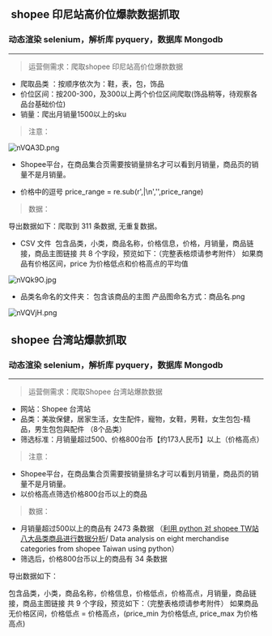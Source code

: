 ##  shopee 印尼站高价位爆款数据抓取
###  动态渲染 selenium，解析库 pyquery，数据库 Mongodb

---

> 运营侧需求：爬取shopee 印尼站高价位爆款数据

- 爬取品类 ：按顺序依次为：鞋，表，包，饰品
- 价位区间：按200-300，及300以上两个价位区间爬取(饰品稍等，待观察各品台基础价位)
- 销量：爬出月销量1500以上的sku


> 注意：

![nVQA3D.png](https://s2.ax1x.com/2019/09/04/nVQA3D.png)

- Shopee平台，在商品集合页需要按销量排名才可以看到月销量，商品页的销量不是月销量。

- 价格中的逗号 price_range = re.sub(r'\,|\n','',price_range)



> 数据：

导出数据如下：爬取到 311 条数据, 无重复数据。

- CSV 文件 
包含品类，小类，商品名称，价格信息，价格，月销量，商品链接，商品主图链接 共 8 个字段，预览如下：（完整表格烦请参考附件）
如果商品有价格区间，price 为价格低点和价格高点的平均值

![nVQk9O.jpg](https://s2.ax1x.com/2019/09/04/nVQk9O.jpg)

- 品类名命名的文件夹：
包含该商品的主图
产品图命名方式：商品名.png

![nVQVjH.png](https://s2.ax1x.com/2019/09/04/nVQVjH.png)



##  shopee 台湾站爆款抓取
###  动态渲染 selenium，解析库 pyquery，数据库 Mongodb

---

> 运营侧需求：爬取Shopee 台湾站爆款数据

- 网站：Shopee 台湾站
- 品类：美妝保健，居家生活，女生配件，寵物，女鞋，男鞋，女生包包-精品，男生包包與配件 （8个品类）
- 筛选标准：月销量超过500、价格800台币【约173人民币】以上（价格高点）


> 注意：

- Shopee平台，在商品集合页需要按销量排名才可以看到月销量，商品页的销量不是月销量。
- 以价格高点筛选价格800台币以上的商品



> 数据：

- 月销量超过500以上的商品有 2473 条数据 （[利用 python 对 shopee TW站 八大品类商品进行数据分析](https://jamie33.github.io/PageDemo/shopee_data_analysis_TW.html)/ Data analysis on eight merchandise categories from shopee Taiwan using python）
- 筛选后，价格800台币以上的商品有 34 条数据

导出数据如下：

包含品类，小类，商品名称，价格信息，价格低点，价格高点，月销量，商品链接，商品主图链接 共 9 个字段，预览如下：（完整表格烦请参考附件）
如果商品无价格区间，价格低点 = 价格高点，(price_min 为价格低点, price_max 为价格高点)















